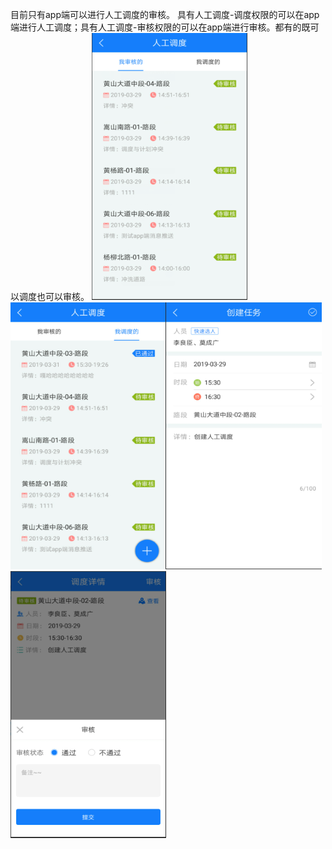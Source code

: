              

目前只有app端可以进行人工调度的审核。
具有人工调度\-调度权限的可以在app端进行人工调度；具有人工调度\-审核权限的可以在app端进行审核。都有的既可以调度也可以审核。
![](images/3026-1.png)![](images/3027-1.png)![](images/3028-1.png)![](images/3029-1.png)